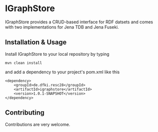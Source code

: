 IGraphStore
=

IGraphStore provides a CRUD-based interface for RDF datsets and comes with two implementations for Jena TDB and Jena Fuseki.

Installation & Usage
-
Install IGraphStore to your local repository by typing

	mvn clean install

and add a dependency to your project's pom.xml like this

	<dependency>
		<groupId>de.dfki.resc28</groupId>
		<artifactId>igraphstore</artifactId>
		<version>1.0.1-SNAPSHOT</version>
	</dependency>

Contributing
-

Contributions are very welcome.